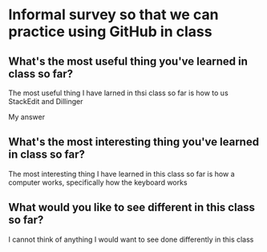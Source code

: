 # Informal survey so that we can practice using GitHub in class

## What's the most useful thing you've learned in class so far?
The most useful thing I have larned in thsi class so far is how to us StackEdit and Dillinger

My answer


## What's the most interesting thing you've learned in class so far? 
The most interesting thing I have learned in this class so far is how a computer works, specifically how the keyboard works


## What would you like to see different in this class so far?
I cannot think of anything I would want to see done differently in this class
